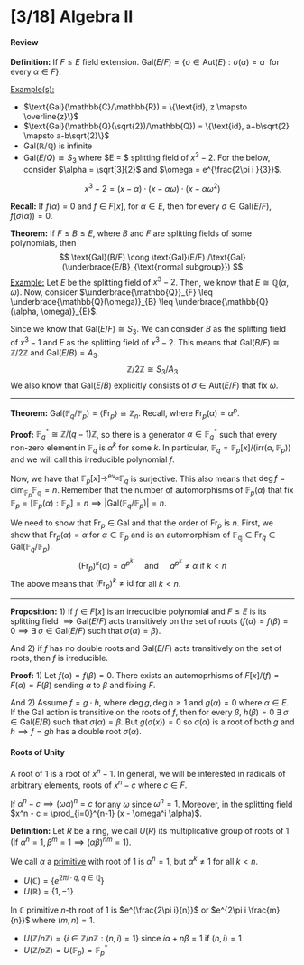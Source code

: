 # [3/18] Algebra II

#### Review

**Definition:** If $F \leq E$ field extension. $\text{Gal}(E/F) = \{\sigma \in \text{Aut}(E): \sigma(\alpha) = \alpha \;\text{ for every }\alpha \in F\}$. 

<u>Example(s):</u>

- $\text{Gal}(\mathbb{C}/\mathbb{R}) = \{\text{id}, z \mapsto \overline{z}\}$ 
- $\text{Gal}(\mathbb{Q}(\sqrt{2})/\mathbb{Q}) = \{\text{id}, a+b\sqrt{2} \mapsto a-b\sqrt{2}\}$ 
- $\text{Gal}(\mathbb{R}/\mathbb{Q})$ is infinite
- $\text{Gal}(E/Q) \cong S_3$ where $E = $ splitting field of $x^3 - 2$. For the below, consider $\alpha = \sqrt[3]{2}$ and $\omega = e^{\frac{2\pi i }{3}}$.

$$
x^3 - 2 = (x-\alpha) \cdot (x-\alpha\omega) \cdot(x-\alpha\omega^2)
$$

**Recall:** If $f(\alpha) = 0$ and $f \in F[x]$, for $\alpha \in E$, then for every $\sigma \in \text{Gal}(E/F)$, $f(\sigma(\alpha)) = 0$. 

**Theorem:** If $F \leq B \leq E$, where $B$ and $F$ are splitting fields of some polynomials, then
$$
\text{Gal}(B/F) \cong \text{Gal}(E/F) /\text{Gal}(\underbrace{E/B}_{\text{normal subgroup}})
$$
<u>Example:</u> Let $E$ be the splitting field of $x^3 - 2$. Then, we know that $E \cong \mathbb{Q}(\alpha,\omega)$. Now, consider $\underbrace{\mathbb{Q}}_{F} \leq \underbrace{\mathbb{Q}(\omega)}_{B} \leq \underbrace{\mathbb{Q}(\alpha, \omega)}_{E}$. 

Since we know that $\text{Gal}(E/F) \cong S_3$. We can consider $B$ as the splitting field of $x^3 - 1$ and $E$ as the splitting field of $x^3 - 2$. This means that $\text{Gal}(B/F) \cong \mathbb{Z}/2\mathbb{Z}$ and $\text{Gal}(E/B) = A_3$. 
$$
\mathbb{Z}/2\mathbb{Z} \cong S_3/A_3
$$
We also know that $\text{Gal}(E/B)$ explicitly consists of $\sigma \in \text{Aut}(E/F)$ that fix $\omega$. 

----

**Theorem:** $\text{Gal}(\mathbb{F}_q/\mathbb{F}_p) = \langle \text{Fr}_p \rangle \cong \mathbb{Z}_n$. Recall, where $\text{Fr}_p(\alpha) = \alpha^p$. 

**Proof:** $\mathbb{F}_q^* \cong \mathbb{Z}/(q-1)\mathbb{Z}$, so there is a generator $\alpha \in \mathbb{F}_q^*$ such that every non-zero element in $\mathbb{F}_q$ is $\alpha^k$ for some $k$. In particular, $\mathbb{F}_q = \mathbb{F}_p[x] / \left(\text{irr}(\alpha, \mathbb{F}_p)\right)$ and we will call this irreducible polynomial $f$. 

Now, we have that $\mathbb{F}_p[x] \rightarrow^{\text{ev}_\alpha} \mathbb{F}_q$ is surjective. This also means that $\deg f = \dim_{\mathbb{F}_p}\mathbb{F_q} = n$. Remember that the number of automorphisms of $\mathbb{F}_p(\alpha)$ that fix $\mathbb{F}_p = \left[\mathbb{F}_p(\alpha) : \mathbb{F}_p\right] = n \implies |\text{Gal}(\mathbb{F}_q/\mathbb{F}_p)| = n$.

We need to show that $\text{Fr}_p \in \text{Gal}$ and that the order of $\text{Fr}_p$ is $n$. First, we show that $\text{Fr}_p(\alpha) = \alpha$ for $\alpha \in \mathbb{F}_p$ and is an automorphism of $\mathbb{F_q} \in \text{Fr}_q \in \text{Gal}(\mathbb{F}_q/\mathbb{F}_p)$. 
$$
\left(\text{Fr}_p\right)^k (\alpha) = \alpha^{p^k} \quad \text{   and   }\quad a^{p^k} \neq \alpha \text{ if } k < n
$$
The above means that $(\text{Fr}_p)^k \neq \text{id}$ for all $k < n$. 

---

**Proposition:** 1) If $f \in F[x]$ is an irreducible polynomial and $F \leq E$ is its splitting field $\implies \text{Gal}(E/F)$ acts transitively on the set of roots $(f(\alpha) = f(\beta) = 0 \implies \exists \;\sigma \in \text{Gal}(E/F)$ such that $\sigma(\alpha) = \beta$).

And 2) if $f$ has no double roots and $\text{Gal}(E/F)$ acts transitively on the set of roots, then $f$ is irreducible. 

**Proof:** 1) Let $f(\alpha) = f(\beta) = 0$. There exists an automoprhisms of $F[x]/(f) = F(\alpha) = F(\beta)$ sending $\alpha$ to $\beta$ and fixing $F$. 

And 2) Assume $f = g \cdot h$, where $\deg g, \deg h \geq 1$ and $g(\alpha) = 0$ where $\alpha \in E$. If the $\text{Gal}$ action is transitive on the roots of $f$, then for every $\beta$, $h(\beta) = 0 \; \exists\; \sigma \in \text{Gal}(E/B)$ such that $\sigma(\alpha) = \beta$. But $g(\sigma(x)) = 0$ so $\sigma(\alpha)$ is a root of both $g$ and $h \implies f = gh$ has a double root $\sigma(\alpha)$. 

#### Roots of Unity

A root of $1$ is a root of $x^n - 1$. In general, we will be interested in radicals of arbitrary elements, roots of $x^n - c$ where $c \in F$. 

If $\alpha^n - c \implies (\omega\alpha)^n = c$ for any $\omega$ since $\omega^n  = 1$. Moreover, in the splitting field $x^n - c = \prod_{i=0}^{n-1} (x - \omega^i \alpha)$. 

**Definition:** Let $R$ be a ring, we call $U(R)$ its multiplicative group of roots of $1$ (If $\alpha^n = 1, \beta^m = 1 \implies (\alpha\beta)^{nm} = 1$). 

We call $\alpha$ a <u>primitive</u> with root of $1$ is $\alpha^n = 1$, but $\alpha^k \neq 1$ for all $k < n$. 

- $U(\mathbb{C}) = \{e^{2\pi i \cdot q, \;q\in \mathbb{Q}}\}$
- $U(\mathbb{R}) = \{1,-1\}$  

In $\mathbb{C}$ primitive $n$-th root of $1$ is $e^{\frac{2\pi i}{n}}$ or $e^{2\pi i \frac{m}{n}}$ where $(m,n) = 1$. 

- $U(\mathbb{Z}/n\mathbb{Z}) = \{i \in \mathbb{Z}/n\mathbb{Z} : (n,i) = 1\}$ since $i\alpha + n\beta = 1$ if $(n,i) = 1$ 
- $U(\mathbb{Z}/p\mathbb{Z}) = U(\mathbb{F}_p) = \mathbb{F}_p^*$ 